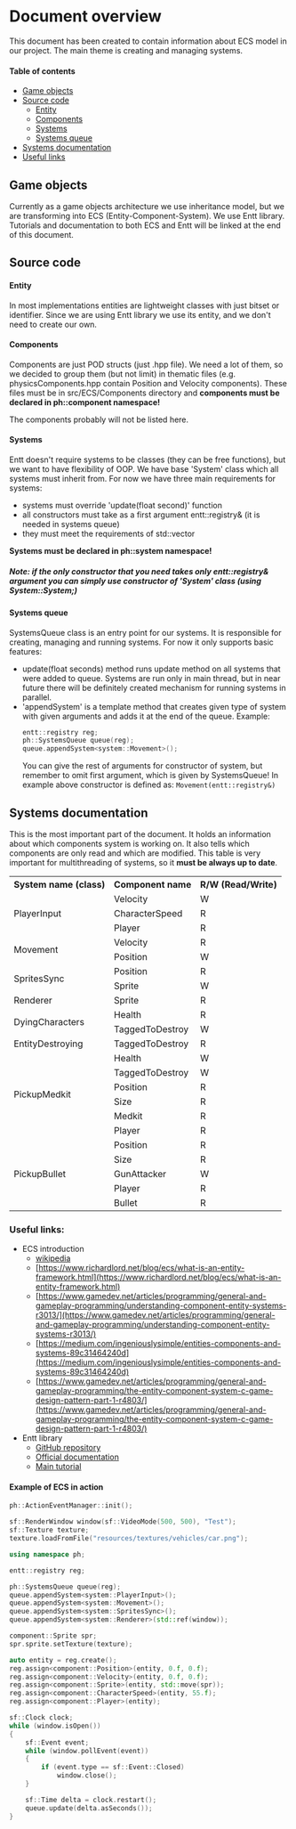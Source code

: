 # Document overview
This document has been created to contain information about ECS model in our project.
The main theme is creating and managing systems.

#### Table of contents
- [Game objects](#game-objects)
- [Source code](#source-code)
  - [Entity](#entity)
  - [Components](#components)
  - [Systems](#systems)
  - [Systems queue](#systems-queue)
- [Systems documentation](#systems-documentation)
- [Useful links](#useful-links)

## Game objects
Currently as a game objects architecture we use inheritance model, but we are transforming into ECS (Entity-Component-System). We use Entt library.
Tutorials and documentation to both ECS and Entt will be linked at the end of this document.

## Source code
#### Entity
In most implementations entities are lightweight classes with just bitset or identifier. Since we are using Entt library we use its entity, and we don't need to create our own.
#### Components
Components are just POD structs (just .hpp file). We need a lot of them, so we decided to group them (but not limit) in thematic files (e.g. physicsComponents.hpp contain Position and Velocity components).
These files must be in src/ECS/Components directory and **components must be declared in ph::component namespace!**

The components probably will not be listed here.
#### Systems
Entt doesn't require systems to be classes (they can be free functions), but we want to have flexibility of OOP.
We have base 'System' class which all systems must inherit from.
For now we have three main requirements for systems:
- systems must override 'update(float second)' function
- all constructors must take as a first argument entt::registry& (it is needed in systems queue)
- they must meet the requirements of std::vector

**Systems must be declared in ph::system namespace!**

##### Note: if the only constructor that you need takes only entt::registry& argument you can simply use constructor of 'System' class (using System::System;)

#### Systems queue
SystemsQueue class is an entry point for our systems. It is responsible for creating, managing and running systems.
For now it only supports basic features:
- update(float seconds) method runs update method on all systems that were added to queue. Systems are run only in main thread, but in near future there will be definitely created mechanism for running systems in parallel.
- 'appendSystem' is a template method that creates given type of system with given arguments and adds it at the end of the queue. Example:
  ```cpp
  entt::registry reg;
  ph::SystemsQueue queue(reg);
  queue.appendSystem<system::Movement>();
  ```
  You can give the rest of arguments for constructor of system, but remember to omit first argument, which is given by SystemsQueue! In example above constructor is defined as: ```Movement(entt::registry&)```

## Systems documentation

This is the most important part of the document.
It holds an information about which components system is working on.
It also tells which components are only read and which are modified.
This table is very important for multithreading of systems, so it **must be always up to date**.

<table>
    <tr>
        <th>System name (class)</th>
        <th>Component name</th>
        <th>R/W (Read/Write)</th>
    </tr>
    <tr>
        <td rowspan=3>PlayerInput</td>
        <td>Velocity</td>
        <td>W</td>
    </tr>
    <tr>
        <td>CharacterSpeed</td>
        <td>R</td>
    </tr>
    <tr>
        <td>Player</td>
        <td>R</td>
    </tr>
    <tr>
        <td rowspan=2>Movement</td>
        <td>Velocity</td>
        <td>R</td>
    </tr>
    <tr>
        <td>Position</td>
        <td>W</td>
    </tr>
    <tr>
        <td rowspan=2>SpritesSync</td>
        <td>Position</td>
        <td>R</td>
    </tr>
    <tr>
        <td>Sprite</td>
        <td>W</td>
    </tr>
    <tr>
        <td>Renderer</td>
        <td>Sprite</td>
        <td>R</td>
    </tr>
    <tr>
      <td rowspan=2>DyingCharacters</td>
      <td>Health</td>
      <td>R</td>
    </tr>
    <tr>
      <td>TaggedToDestroy</td>
      <td>W</td>
    <tr>
      <td>EntityDestroying</td>
      <td>TaggedToDestroy</td>
      <td>R</td>
    </tr>
  <tr>
      <td rowspan=6>PickupMedkit</td>
      <td>Health</td>
      <td>W</td>
    </tr>
      <td>TaggedToDestroy</td>
      <td>W</td>
      </tr>
    <td>Position</td>
  <td>R</td>
      </tr>
    <td>Size</td>
    <td>R</td>    
  </tr>
      <td>Medkit</td>
      <td>R</td>
  </tr>
      <td>Player</td>
      <td>R</td>
        <tr>
      <td rowspan=6>PickupBullet</td>
    <td>Position</td>
  <td>R</td>
      </tr>
    <td>Size</td>
    <td>R</td>    
  </tr>
      <td>GunAttacker</td>
      <td>W</td>
  </tr>
      <td>Player</td>
      <td>R</td>
       </tr>
      <td>Bullet</td>
    <td>R</td>    
  </tr>
</table>
    
### Useful links:
- ECS introduction
  - [wikipedia](https://en.wikipedia.org/wiki/Entity_component_system)
  - [https://www.richardlord.net/blog/ecs/what-is-an-entity-framework.html](https://www.richardlord.net/blog/ecs/what-is-an-entity-framework.html)
  - [https://www.gamedev.net/articles/programming/general-and-gameplay-programming/understanding-component-entity-systems-r3013/](https://www.gamedev.net/articles/programming/general-and-gameplay-programming/understanding-component-entity-systems-r3013/)
  - [https://medium.com/ingeniouslysimple/entities-components-and-systems-89c31464240d](https://medium.com/ingeniouslysimple/entities-components-and-systems-89c31464240d)
  - [https://www.gamedev.net/articles/programming/general-and-gameplay-programming/the-entity-component-system-c-game-design-pattern-part-1-r4803/](https://www.gamedev.net/articles/programming/general-and-gameplay-programming/the-entity-component-system-c-game-design-pattern-part-1-r4803/)
- Entt library
  - [GitHub repository](https://github.com/skypjack/entt)
  - [Official documentation](https://skypjack.github.io/entt/)
  - [Main tutorial](https://skypjack.github.io/entt/autotoc_md8.html)

#### Example of ECS in action

```cpp
ph::ActionEventManager::init();

sf::RenderWindow window(sf::VideoMode(500, 500), "Test");
sf::Texture texture;
texture.loadFromFile("resources/textures/vehicles/car.png");

using namespace ph;

entt::registry reg;

ph::SystemsQueue queue(reg);
queue.appendSystem<system::PlayerInput>();
queue.appendSystem<system::Movement>();
queue.appendSystem<system::SpritesSync>();
queue.appendSystem<system::Renderer>(std::ref(window));

component::Sprite spr;
spr.sprite.setTexture(texture);

auto entity = reg.create();
reg.assign<component::Position>(entity, 0.f, 0.f);
reg.assign<component::Velocity>(entity, 0.f, 0.f);
reg.assign<component::Sprite>(entity, std::move(spr));
reg.assign<component::CharacterSpeed>(entity, 55.f);
reg.assign<component::Player>(entity);

sf::Clock clock;
while (window.isOpen())
{
    sf::Event event;
    while (window.pollEvent(event))
    {
        if (event.type == sf::Event::Closed)
            window.close();
    }

    sf::Time delta = clock.restart();
    queue.update(delta.asSeconds());
}
```
